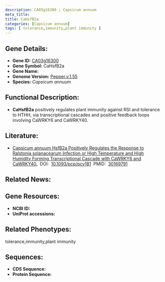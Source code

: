 ```yaml
---
description: CA03g16300 ; Capsicum annuum
meta_title:
title: CaHsfB2a
categories: [Capsicum annuum]
tags: [ tolerance,immunity,plant immunity ]
---
```


## Gene Details:
- **Gene ID:**	[CA03g16300]()
- **Gene Symbol:** CaHsfB2a
- **Gene Name:** 
- **Genome Version:** [Pepper.v.1.55]()
- **Species:** *Capsicum annuum*

## Functional Description:
   - **CaHsfB2a** positively regulates plant immunity against RSI and tolerance to HTHH, via transcriptional cascades and positive feedback loops involving CaWRKY6 and CaWRKY40.

## Literature:
   - [Capsicum annuum HsfB2a Positively Regulates the Response to Ralstonia solanacearum Infection or High Temperature and High Humidity Forming Transcriptional Cascade with CaWRKY6 and CaWRKY40.]( https://academic.oup.com/pcp/article/59/12/2608/5087722?login=true)&nbsp;&nbsp;DOI:&nbsp;&nbsp;[10.1093/pcp/pcy181](https://academic.oup.com/pcp/article/59/12/2608/5087722?login=true)&nbsp;&nbsp;PMID:&nbsp;&nbsp;[30169791](https://pubmed.ncbi.nlm.nih.gov/30169791/)

## Related News:

## Gene Resources:
- **NCBI ID:** [](https://www.ncbi.nlm.nih.gov/gene/?term=)
- **UniProt accessions:** [](https://www.uniprot.org/uniprotkb//entry)

## Related Phenotypes:
tolerance,immunity,plant immunity

## Sequences:
- **CDS Sequence:**
- **Protein Sequence:**
